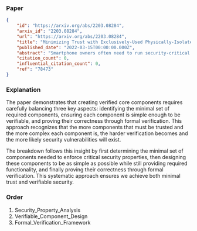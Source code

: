 ### Paper

```json
{
	"id": "https://arxiv.org/abs/2203.08284",
	"arxiv_id": "2203.08284",
	"url": "https://arxiv.org/abs/2203.08284",
	"title": "Minimizing Trust with Exclusively-Used Physically-Isolated Hardware",
	"published_date": "2022-03-15T00:00:00.000Z",
	"abstract": "Smartphone owners often need to run security-critical programs on the same device as other untrusted and potentially malicious programs. This requires users to trust hardware and system software to correctly sandbox malicious programs, trust that is often misplaced. Our goal is to minimize the number and complexity of hardware and software components that a smartphone owner needs to trust to withstand adversarial inputs. We present a multi-domain hardware design composed of statically-partitioned, physically-isolated trust domains. We introduce a few simple, formally-verified hardware components to enable a program to gain provably exclusive and simultaneous access to both computation and I/O on a temporary basis. To manage this hardware, we present OctopOS, an OS composed of mutually distrustful subsystems. We present a prototype of this machine (hardware and OS) on a CPU-FPGA board and show that it incurs a small hardware cost compared to modern SoCs. For security-critical programs, we show that this machine significantly reduces the required trust compared to mainstream TEEs while achieving decent performance. For normal programs, performance is similar to a legacy machine.",
	"citation_count": 0,
	"influential_citation_count": 0,
	"ref": "78473"
}
```

### Explanation

The paper demonstrates that creating verified core components requires carefully balancing three key aspects: identifying the minimal set of required components, ensuring each component is simple enough to be verifiable, and proving their correctness through formal verification. This approach recognizes that the more components that must be trusted and the more complex each component is, the harder verification becomes and the more likely security vulnerabilities will exist.

The breakdown follows this insight by first determining the minimal set of components needed to enforce critical security properties, then designing these components to be as simple as possible while still providing required functionality, and finally proving their correctness through formal verification. This systematic approach ensures we achieve both minimal trust and verifiable security.

### Order

1. Security_Property_Analysis
2. Verifiable_Component_Design
3. Formal_Verification_Framework
